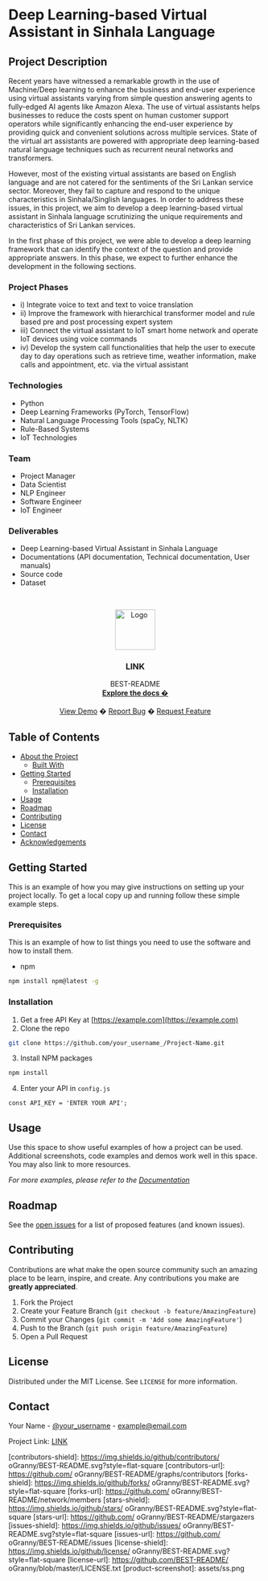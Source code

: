 # Deep Learning-based Virtual Assistant in Sinhala Language 

## Project Description

Recent years have witnessed a remarkable growth in the use of Machine/Deep learning to enhance the business and end-user experience using virtual assistants varying from simple question answering agents to fully-edged AI agents like Amazon Alexa. The use of virtual assistants helps businesses to reduce the costs spent on human customer support operators while significantly enhancing the end-user experience by providing quick and convenient solutions across multiple services. State of the virtual art assistants are powered with appropriate deep learning-based natural language techniques such as recurrent neural networks and transformers.

However, most of the existing virtual assistants are based on English language and are not catered for the sentiments of the Sri Lankan service sector. Moreover, they fail to capture and respond to the unique characteristics in Sinhala/Singlish languages. In order to address these issues, in this project, we aim to develop a deep learning-based virtual assistant in Sinhala language scrutinizing the unique requirements and characteristics of Sri Lankan services.

In the first phase of this project, we were able to develop a deep learning framework that can identify the context of the question and provide appropriate answers. In this phase, we expect to further enhance the development in the following sections.

### Project Phases

- i) Integrate voice to text and text to voice translation
- ii) Improve the framework with hierarchical transformer model and rule based pre and post processing expert system
- iii) Connect the virtual assistant to IoT smart home network and operate IoT devices using voice commands
- iv) Develop the system call functionalities that help the user to execute day to day operations such as retrieve time, weather information, make calls and appointment, etc. via the virtual assistant

### Technologies
- Python
- Deep Learning Frameworks (PyTorch, TensorFlow)
- Natural Language Processing Tools (spaCy, NLTK)
- Rule-Based Systems
- IoT Technologies


### Team
- Project Manager
- Data Scientist
- NLP Engineer
- Software Engineer
- IoT Engineer

### Deliverables
- Deep Learning-based Virtual Assistant in Sinhala Language
- Documentations (API documentation, Technical documentation, User manuals)
- Source code
- Dataset


<!--
repo name: BEST-README
description: An awesome README template to jumpstart your projects!
github name:  oGranny
link: LINK
logo path: assets/logo.png
screenshot: assets/ss.png
twitter: your_username
email: example@email.com
-->

<!-- PROJECT SHIELDS -->
<!-- [![Contributors][contributors-shield]][contributors-url]
[![Forks][forks-shield]][forks-url]
[![Stargazers][stars-shield]][stars-url]
[![Issues][issues-shield]][issues-url]
[![MIT License][license-shield]][license-url]
[![LinkedIn][linkedin-shield]][linkedin-url] 
 -->


<!-- PROJECT LOGO -->
<br />
<p align="center">
    <a href="LINK">
        <img src="assets/logo.png" alt="Logo" width="80" height="80">
    </a>
    <h3 align="center">LINK</h3>
    <p align="center">
        BEST-README
        <br />
        <a href="LINK"><strong>Explore the docs �</strong></a>
        <br />
        <br />
        <a href="//github.com/BEST-README/ oGranny">View Demo</a>
        �
        <a href="LINK/issues">Report Bug</a>
        �
        <a href="LINK/issues">Request Feature</a>
    </p>
</p>



<!-- TABLE OF CONTENTS -->
## Table of Contents

* [About the Project](#about-the-project)
    * [Built With](#built-with)
* [Getting Started](#getting-started)
    * [Prerequisites](#prerequisites)
    * [Installation](#installation)
* [Usage](#usage)
* [Roadmap](#roadmap)
* [Contributing](#contributing)
* [License](#license)
* [Contact](#contact)
* [Acknowledgements](#acknowledgements)




<!-- GETTING STARTED -->
## Getting Started

This is an example of how you may give instructions on setting up your project locally.
To get a local copy up and running follow these simple example steps.

### Prerequisites

This is an example of how to list things you need to use the software and how to install them.
* npm
```sh
npm install npm@latest -g
```

### Installation

1. Get a free API Key at [https://example.com](https://example.com)
2. Clone the repo
```sh
git clone https://github.com/your_username_/Project-Name.git
```
3. Install NPM packages
```sh
npm install
```
4. Enter your API in `config.js`
```JS
const API_KEY = 'ENTER YOUR API';
```



<!-- USAGE EXAMPLES -->
## Usage

Use this space to show useful examples of how a project can be used. Additional screenshots, code examples and demos work well in this space. You may also link to more resources.

_For more examples, please refer to the [Documentation](LINK)_



<!-- ROADMAP -->
## Roadmap

See the [open issues](BEST-README/issues) for a list of proposed features (and known issues).



<!-- CONTRIBUTING -->
## Contributing

Contributions are what make the open source community such an amazing place to be learn, inspire, and create. Any contributions you make are **greatly appreciated**.

1. Fork the Project
2. Create your Feature Branch (`git checkout -b feature/AmazingFeature`)
3. Commit your Changes (`git commit -m 'Add some AmazingFeature'`)
4. Push to the Branch (`git push origin feature/AmazingFeature`)
5. Open a Pull Request



<!-- LICENSE -->
## License

Distributed under the MIT License. See `LICENSE` for more information.



<!-- CONTACT -->
## Contact

Your Name - [@your_username](https://twitter.com/your_username) - example@email.com

Project Link: [LINK](LINK)



<!-- MARKDOWN LINKS & IMAGES -->
<!-- https://www.markdownguide.org/basic-syntax/#reference-style-links -->
[contributors-shield]: https://img.shields.io/github/contributors/ oGranny/BEST-README.svg?style=flat-square
[contributors-url]: https://github.com/ oGranny/BEST-README/graphs/contributors
[forks-shield]: https://img.shields.io/github/forks/ oGranny/BEST-README.svg?style=flat-square
[forks-url]: https://github.com/ oGranny/BEST-README/network/members
[stars-shield]: https://img.shields.io/github/stars/ oGranny/BEST-README.svg?style=flat-square
[stars-url]: https://github.com/ oGranny/BEST-README/stargazers
[issues-shield]: https://img.shields.io/github/issues/ oGranny/BEST-README.svg?style=flat-square
[issues-url]: https://github.com/ oGranny/BEST-README/issues
[license-shield]: https://img.shields.io/github/license/ oGranny/BEST-README.svg?style=flat-square
[license-url]: https://github.com/BEST-README/ oGranny/blob/master/LICENSE.txt
[product-screenshot]: assets/ss.png

